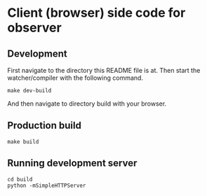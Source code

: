 # Client (browser) side code for observer

## Development

First navigate to the directory this README file is at. Then start the
watcher/compiler with the following command.

    make dev-build

And then navigate to directory build with your browser.


## Production build

    make build


## Running development server

    cd build
    python -mSimpleHTTPServer
